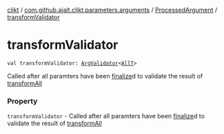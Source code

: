 [clikt](../../index.md) / [com.github.ajalt.clikt.parameters.arguments](../index.md) / [ProcessedArgument](index.md) / [transformValidator](./transform-validator.md)

# transformValidator

`val transformValidator: `[`ArgValidator`](../-arg-validator.md)`<`[`AllT`](index.md#AllT)`>`

Called after all paramters have been [finalize](finalize.md)d to validate the result of [transformAll](transform-all.md)

### Property

`transformValidator` - Called after all paramters have been [finalize](finalize.md)d to validate the result of [transformAll](transform-all.md)